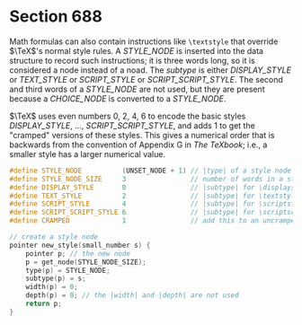 # Section 688

Math formulas can also contain instructions like `\textstyle` that override $\TeX$'s normal style rules.
A *STYLE_NODE* is inserted into the data structure to record such instructions;
it is three words long, so it is considered a node instead of a noad.
The *subtype* is either *DISPLAY_STYLE* or *TEXT_STYLE* or *SCRIPT_STYLE* or *SCRIPT_SCRIPT_STYLE*.
The second and third words of a *STYLE_NODE* are not used, but they are present because a *CHOICE_NODE* is converted to a *STYLE_NODE*.

$\TeX$ uses even numbers 0, 2, 4, 6 to encode the basic styles *DISPLAY_STYLE*, $\dots$, *SCRIPT_SCRIPT_STYLE*, and adds&nbsp;1 to get the "cramped" versions of these styles.
This gives a numerical order that is backwards from the convention of Appendix&nbsp;G in *The TeXbook*;
i.e., a smaller style has a larger numerical value.

```c include/constants.h
#define STYLE_NODE          (UNSET_NODE + 1) // |type| of a style node
#define STYLE_NODE_SIZE     3                // number of words in a style node
#define DISPLAY_STYLE       0                // |subtype| for \displaystyle
#define TEXT_STYLE          2                // |subtype| for \textstyle
#define SCRIPT_STYLE        4                // |subtype| for \scriptstyle
#define SCRIPT_SCRIPT_STYLE 6                // |subtype| for \scriptscriptstyle
#define CRAMPED             1                // add this to an uncramped style if you want to cramp it
```

```c math/math_structures.c
// create a style node
pointer new_style(small_number s) {
    pointer p; // the new node
    p = get_node(STYLE_NODE_SIZE);
    type(p) = STYLE_NODE;
    subtype(p) = s;
    width(p) = 0;
    depth(p) = 0; // the |width| and |depth| are not used
    return p;
}
```
